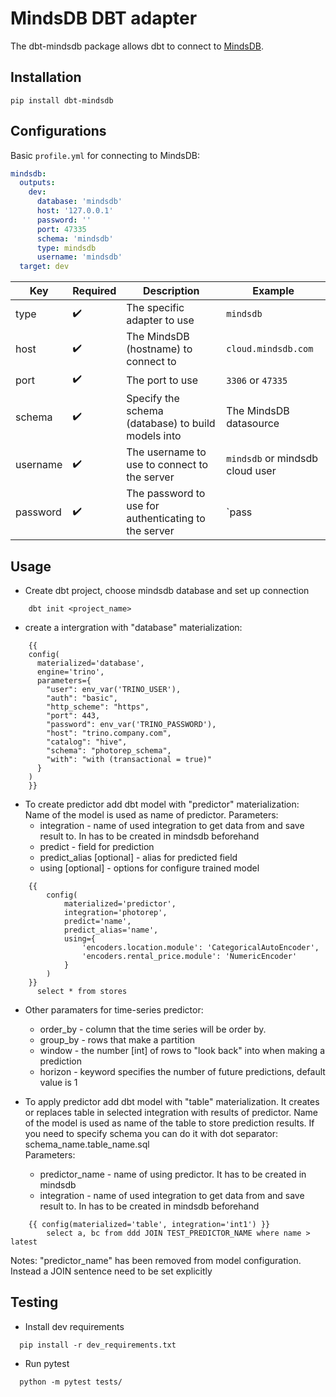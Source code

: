 # MindsDB DBT adapter

The dbt-mindsdb package allows dbt to connect to [MindsDB](https://github.com/mindsdb/mindsdb).


## Installation

```
pip install dbt-mindsdb
```

## Configurations

Basic `profile.yml` for connecting to MindsDB:

```yml
mindsdb:
  outputs:
    dev:
      database: 'mindsdb'
      host: '127.0.0.1'
      password: ''
      port: 47335
      schema: 'mindsdb'
      type: mindsdb
      username: 'mindsdb'
  target: dev

```
| Key      | Required | Description                                          | Example                        |
| -------- | -------- | ---------------------------------------------------- | ------------------------------ |
| type     |    ✔️   | The specific adapter to use                          | `mindsdb`                      |
| host     |    ✔️   | The MindsDB (hostname) to connect to                 | `cloud.mindsdb.com`            |
| port     |    ✔️   | The port to use                                      | `3306`  or `47335`             |
| schema   |    ✔️   | Specify the schema (database) to build models into   | The MindsDB datasource         |
| username |    ✔️   | The username to use to connect to the server         | `mindsdb` or mindsdb cloud user|
| password |    ✔️   | The password to use for authenticating to the server | `pass                          |

## Usage

- Create dbt project, choose mindsdb database and set up connection
```    
    dbt init <project_name>
```
- create a intergration with "database" materialization:
```
    {{
    config(
      materialized='database',
      engine='trino',
      parameters={
        "user": env_var('TRINO_USER'),
        "auth": "basic",
        "http_scheme": "https",
        "port": 443,
        "password": env_var('TRINO_PASSWORD'),
        "host": "trino.company.com",
        "catalog": "hive",
        "schema": "photorep_schema",
        "with": "with (transactional = true)"
      }
    )
    }}
```

- To create predictor add dbt model with "predictor" materialization: 
Name of the model is used as name of predictor.
Parameters:
  - integration - name of used integration to get data from and save result to.
    In has to be created in mindsdb beforehand
  - predict - field for prediction
  - predict_alias [optional] - alias for predicted field
  - using [optional] - options for configure trained model
```    
    {{
        config(
            materialized='predictor',
            integration='photorep',
            predict='name',
            predict_alias='name',
            using={
                'encoders.location.module': 'CategoricalAutoEncoder',
                'encoders.rental_price.module': 'NumericEncoder'
            }
        )
    }}
      select * from stores
```

- Other paramaters for time-series predictor:
  - order_by - column that the time series will be order by. 
  - group_by - rows that make a partition
  - window - the number [int] of rows to "look back" into when making a prediction 
  - horizon - keyword specifies the number of future predictions, default value is 1


- To apply predictor add dbt model with "table" materialization. 
It creates or replaces table in selected integration with results of predictor.
Name of the model is used as name of the table to store prediction results. 
If you need to specify schema you can do it with dot separator: schema_name.table_name.sql    
Parameters:
  - predictor_name - name of using predictor.
    It has to be created in mindsdb
  - integration - name of used integration to get data from and save result to.
    In has to be created in mindsdb beforehand
```    
    {{ config(materialized='table', integration='int1') }}
        select a, bc from ddd JOIN TEST_PREDICTOR_NAME where name > latest
```

Notes: "predictor_name" has been removed from model configuration. Instead a JOIN sentence need to be set explicitly

## Testing

- Install dev requirements
```    
  pip install -r dev_requirements.txt
```
- Run pytest
```    
  python -m pytest tests/
```
